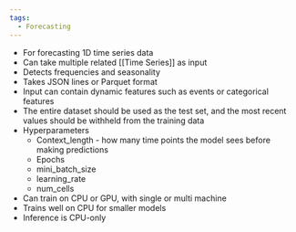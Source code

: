 ```yaml
---
tags:
  - Forecasting
---
```

- For forecasting 1D time series data
- Can take multiple related [[Time Series]] as input
- Detects frequencies and seasonality
- Takes JSON lines or Parquet format
- Input can contain dynamic features such as events or categorical features
- The entire dataset should be used as the test set, and the most recent values should be withheld from the training data
- Hyperparameters
	- Context_length - how many time points the model sees before making predictions
	- Epochs
	- mini_batch_size
	- learning_rate
	- num_cells
- Can train on CPU or GPU, with single or multi machine
- Trains well on CPU for smaller models
- Inference is CPU-only